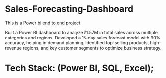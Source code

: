 # Sales-Forecasting-Dashboard
This is a Power bi end to end project

Built a Power BI dashboard to analyze ₹1.57M in total sales across multiple categories and regions. 
Developed a 15-day sales forecast model with 90% accuracy, helping in demand planning. 
Identified top-selling products, high-revenue regions, and key customer segments to optimize business strategy.

# Tech Stack: (Power BI, SQL, Excel);
